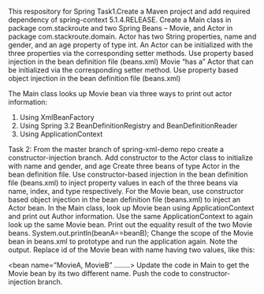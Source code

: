 This respository for Spring Task1.Create a Maven project and add required dependency of spring-context 5.1.4.RELEASE.
Create a Main class in package com.stackroute and two Spring Beans – Movie, and Actor in
package com.stackroute.domain.
Actor has two String properties, name and gender, and an age property of type int.
An Actor can be initialized with the three properties via the corresponding setter methods. Use
property based injection in the bean definition file (beans.xml)
Movie “has a” Actor that can be initialized via the corresponding setter method. Use property
based object injection in the bean definition file (beans.xml)

The Main class looks up Movie bean via three ways to print out actor information:
1. Using XmlBeanFactory
2. Using Spring 3.2 BeanDefinitionRegistry and BeanDefinitionReader
3. Using ApplicationContext


Task 2:
From the master branch of spring-xml-demo repo create a constructor-injection
branch.
Add constructor to the Actor class to initialize with name and gender, and age
Create three beans of type Actor in the bean definition file.
Use constructor-based injection in the bean definition file (beans.xml) to inject property values in
each of the three beans via name, index, and type respectively.
For the Movie bean, use constructor based object injection in the bean definition file
(beans.xml) to inject an Actor bean.
In the Main class, look up Movie bean using ApplicationContext and print out Author
information.
Use the same ApplicationContext to again look up the same Movie bean.
Print out the equality result of the two Movie beans.
System.out.println(beanA==beanB);
Change the scope of the Movie bean in beans.xml to prototype and run the application again.
Note the output.
Replace id of the Movie bean with name having two values, like this:

<bean name=”MovieA, MovieB” ........>
Update the code in Main to get the Movie bean by its two different name.
Push the code to constructor-injection branch.

